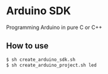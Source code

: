 # Arduino SDK
Programming Arduino in pure C or C++ 

## How to use

```bash
$ sh create_arduino_sdk.sh
$ sh create_arduino_project.sh led
```

